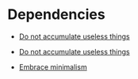 # Dependencies


 - [Do not accumulate useless things](../Do%20not%20accumulate%20useless%20things/index.md)
    
 - [Do not accumulate useless things](../Do%20not%20accumulate%20useless%20things/index.md)
    
 - [Embrace minimalism](../Embrace%20minimalism/index.md)
    

